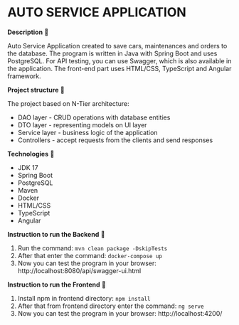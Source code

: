 # AUTO SERVICE APPLICATION
**Description** 📄

Auto Service Application created to save cars, maintenances and orders to the database.
The program is written in Java with Spring Boot and uses PostgreSQL.
For API testing, you can use Swagger, which is also available in the application.
The front-end part uses HTML/CSS, TypeScript and Angular framework.

**Project structure** 📄

The project based on N-Tier architecture:
- DAO layer - CRUD operations with database entities
- DTO layer - representing models on UI layer
- Service layer - business logic of the application
- Controllers - accept requests from the clients and send responses

**Technologies** 📡
- JDK 17
- Spring Boot
- PostgreSQL
- Maven
- Docker
- HTML/CSS
- TypeScript
- Angular


**Instruction to run the Backend** 📄
1. Run the command: `mvn clean package -DskipTests`
2. After that enter the command: `docker-compose up`
3. Now you can test the program in your browser: http://localhost:8080/api/swagger-ui.html

**Instruction to run the Frontend** 📄
1. Install npm in frontend directory: `npm install`
2. After that from frontend directory enter the command: `ng serve`
3. Now you can test the program in your browser:  http://localhost:4200/

